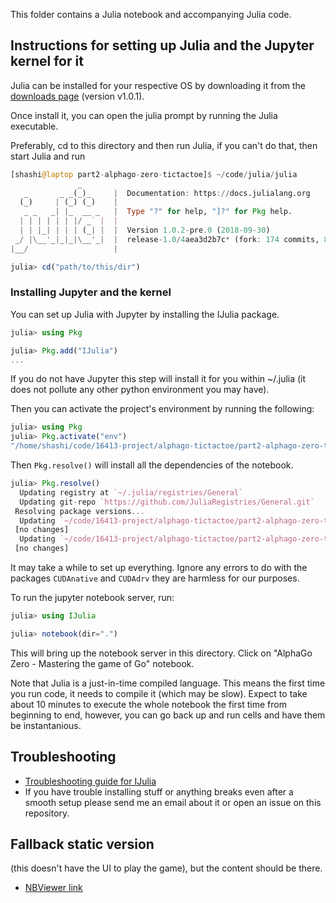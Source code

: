 This folder contains a Julia notebook and accompanying Julia code.

## Instructions for setting up Julia and the Jupyter kernel for it

Julia can be installed for your respective OS by downloading it from the [downloads page](https://julialang.org/downloads/) (version v1.0.1).

Once install it, you can open the julia prompt by running the Julia executable.

Preferably, cd to this directory and then run Julia, if you can't do that, then start Julia and run

```julia
[shashi@laptop part2-alphago-zero-tictactoe]$ ~/code/julia/julia
               _
   _       _ _(_)_     |  Documentation: https://docs.julialang.org
  (_)     | (_) (_)    |
   _ _   _| |_  __ _   |  Type "?" for help, "]?" for Pkg help.
  | | | | | | |/ _` |  |
  | | |_| | | | (_| |  |  Version 1.0.2-pre.0 (2018-09-30)
 _/ |\__'_|_|_|\__'_|  |  release-1.0/4aea3d2b7c* (fork: 174 commits, 86 days)
|__/                   |

julia> cd("path/to/this/dir")
```


### Installing Jupyter and the kernel

You can set up Julia with Jupyter by installing the IJulia package.

```julia
julia> using Pkg

julia> Pkg.add("IJulia")
...
```

If you do not have Jupyter this step will install it for you within ~/.julia (it does not pollute any other python environment you may have).

Then you can activate the project's environment by running the following:

```julia
julia> using Pkg
julia> Pkg.activate("env")
"/home/shashi/code/16413-project/alphago-tictactoe/part2-alphago-zero-tictactoe/env/Project.toml"
```

Then `Pkg.resolve()` will install all the dependencies of the notebook.

```julia
julia> Pkg.resolve()
  Updating registry at `~/.julia/registries/General`
  Updating git-repo `https://github.com/JuliaRegistries/General.git`
 Resolving package versions...
  Updating `~/code/16413-project/alphago-tictactoe/part2-alphago-zero-tictactoe/env/Project.toml`
 [no changes]
  Updating `~/code/16413-project/alphago-tictactoe/part2-alphago-zero-tictactoe/env/Manifest.toml`
 [no changes]
```

It may take a while to set up everything. Ignore any errors to do with the packages `CUDAnative` and `CUDAdrv` they are harmless for our purposes.


To run the jupyter notebook server, run:
```julia
julia> using IJulia

julia> notebook(dir=".")
```

This will bring up the notebook server in this directory. Click on "AlphaGo Zero - Mastering the game of Go" notebook.

Note that Julia is a just-in-time compiled language. This means the first time you run code, it needs to compile it (which may be slow). Expect to take about 10 minutes to execute the whole notebook the first time from beginning to end, however, you can go back up and run cells and have them be instantanious.

## Troubleshooting

- [Troubleshooting guide for IJulia](https://github.com/JuliaLang/IJulia.jl#troubleshooting)
- If you have trouble installing stuff or anything breaks even after a smooth setup please send me an email about it or open an issue on this repository.

## Fallback static version

(this doesn't have the UI to play the game), but the content should be there.

- [NBViewer link](https://nbviewer.jupyter.org/github/shashi/16413-project/blob/master/part2-alphago-zero-tictactoe/AlphaGo%20Zero%20--%20Mastering%20the%20game%20of%20Go.ipynb)
